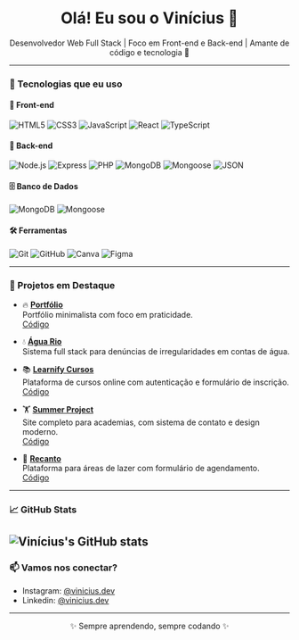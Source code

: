 
<h1 align="center">Olá! Eu sou o Vinícius 👋</h1>

<p align="center">
  Desenvolvedor Web Full Stack | Foco em Front-end e Back-end | Amante de código e tecnologia 🚀
</p>

---

### 🚀 Tecnologias que eu uso

#### 🧩 Front-end

![HTML5](https://img.shields.io/badge/HTML-E34F26?style=for-the-badge&logo=html5&logoColor=white)
![CSS3](https://img.shields.io/badge/CSS-1572B6?style=for-the-badge&logo=css3&logoColor=white)
![JavaScript](https://img.shields.io/badge/JavaScript-F7DF1E?style=for-the-badge&logo=javascript&logoColor=black)
![React](https://img.shields.io/badge/React-61DAFB?style=for-the-badge&logo=react&logoColor=black)
![TypeScript](https://img.shields.io/badge/TypeScript-3178C6?style=for-the-badge&logo=typescript&logoColor=white)

#### 🔧 Back-end

![Node.js](https://img.shields.io/badge/Node.js-339933?style=for-the-badge&logo=node.js&logoColor=white)
![Express](https://img.shields.io/badge/Express.js-000000?style=for-the-badge&logo=express&logoColor=white)
![PHP](https://img.shields.io/badge/PHP-777BB4?style=for-the-badge&logo=php&logoColor=white)
![MongoDB](https://img.shields.io/badge/MongoDB-47A248?style=for-the-badge&logo=mongodb&logoColor=white)
![Mongoose](https://img.shields.io/badge/Mongoose-880000?style=for-the-badge&logo=mongoose&logoColor=white)
![JSON](https://img.shields.io/badge/JSON-000000?style=for-the-badge&logo=json&logoColor=white)

#### 🗄️ Banco de Dados

![MongoDB](https://img.shields.io/badge/MongoDB-47A248?style=for-the-badge&logo=mongodb&logoColor=white)
![Mongoose](https://img.shields.io/badge/Mongoose-880000?style=for-the-badge&logo=mongoose&logoColor=white)

#### 🛠️ Ferramentas

![Git](https://img.shields.io/badge/Git-F05032?style=for-the-badge&logo=git&logoColor=white)
![GitHub](https://img.shields.io/badge/GitHub-181717?style=for-the-badge&logo=github&logoColor=white)
![Canva](https://img.shields.io/badge/Canva-00C4CC?style=for-the-badge&logo=canva&logoColor=white)
![Figma](https://img.shields.io/badge/Figma-F24E1E?style=for-the-badge&logo=figma&logoColor=white)

---

### 📌 Projetos em Destaque
- 🔥 [**Portfólio**](https://portifolio-vqqk.onrender.com/)  
  Portfólio minimalista com foco em praticidade.  
  [Código](https://github.com/Vinicius-dv/Portfolio_dev)
  
- 💧 [**Água Rio**](https://agua-rio.onrender.com/)  
  Sistema full stack para denúncias de irregularidades em contas de água.  

- 📚 [**Learnify Cursos**](https://vinicius-dv.github.io/plataforma_cursos/)  
  Plataforma de cursos online com autenticação e formulário de inscrição.  
  [Código](https://github.com/Vinicius-dv/plataforma_cursos)

- 🏋️ [**Summer Project**](https://vinicius-dv.github.io/Projeto_academia/)  
  Site completo para academias, com sistema de contato e design moderno.  
  [Código](https://github.com/Vinicius-dv/plataforma_cursos)

- 🌴 [**Recanto**](https://vinicius-dv.github.io/area_de_lazer/)  
  Plataforma para áreas de lazer com formulário de agendamento.  
  [Código](https://github.com/Vinicius-dv/area_de_lazer)
---

### 📈 GitHub Stats

![Vinícius's GitHub stats](https://github-readme-stats.vercel.app/api?username=Vinicius-dv&show_icons=true&theme=radical)
---

### 📫 Vamos nos conectar?

- Instagram: [@vinicius.dev](https://www.instagram.com/vinidev_sites/)
- Linkedin: [@vinicius.dev](https://www.linkedin.com/in/vinicius-henrrique/)
---

<p align="center">✨ Sempre aprendendo, sempre codando ✨</p>
